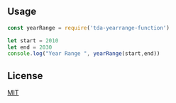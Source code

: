 ## Usage
```javascript
const yearRange = require('tda-yearrange-function')

let start = 2010
let end = 2030
console.log("Year Range ", yearRange(start,end))
```

## License

[MIT](https://choosealicense.com/licenses/mit/)
